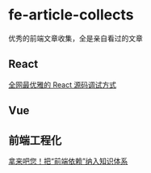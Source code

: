 <!--
 * @Author: 朽木白
 * @Date: 2022-08-03 00:31:39
 * @LastEditors: 1547702880@qq.com
 * @LastEditTime: 2022-08-03 00:32:33
 * @Description:
-->

# fe-article-collects

优秀的前端文章收集，全是亲自看过的文章

## React

[全网最优雅的 React 源码调试方式](https://mp.weixin.qq.com/s/Yfmb11mmvfXg2FlEu7UlXA)

## Vue

## 前端工程化

[拿来吧您！把“前端依赖”纳入知识体系](https://juejin.cn/post/7124102653407297550#heading-14)
